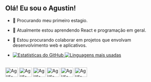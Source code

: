 ## Olá! Eu sou o Agustin!

- 🔭 Procurando meu primeiro estagio.
- 🌱 Atualmente estou aprendendo React e programação em geral.
- 👯 Estou procurando colaborar em projetos que envolvam desenvolvimento web e aplicativos.

- <div>
  <a href="https://beacons.ai/agustindefino22" target="_blank">
    <img src="https://github-readme-stats.vercel.app/api?username=agustindefino22&show_icons=true&theme=dark&include_all_commits=true&count_private=true" alt="Estatísticas do GitHub" />
    <img src="https://github-readme-stats.vercel.app/api/top-langs/?username=agustindefino22&layout=compact&langs_count=10&theme=dark" alt="Linguagens mais usadas" />
  </a>
</div>

<div style="display: inline_block" ><br>
  <img align="center" alt="Agus-JavaScript" height="30" width="40" src="https://cdn.jsdelivr.net/gh/devicons/devicon@latest/icons/javascript/javascript-original.svg"/>
  <img align="center" alt="Agus-React" height="30" width="40" src="https://cdn.jsdelivr.net/gh/devicons/devicon@latest/icons/react/react-original.svg" />
  <img align="center" alt="Agus-CSS" height="30" width="40" src="https://cdn.jsdelivr.net/gh/devicons/devicon@latest/icons/css3/css3-original.svg" />
  <img align="center" alt="Agus-HTML" height="30" width="40" src="https://cdn.jsdelivr.net/gh/devicons/devicon@latest/icons/html5/html5-original.svg"/>
  <img align="center" alt="Agus-LINKEDIN" height="30" width="40" src="https://cdn.jsdelivr.net/gh/devicons/devicon@latest/icons/linkedin/linkedin-original.svg"/>
  <img align="center" alt="Agus-MySQL" height="30" width="40"  src="https://cdn.jsdelivr.net/gh/devicons/devicon@latest/icons/mysql/mysql-original.svg" />
</div>

